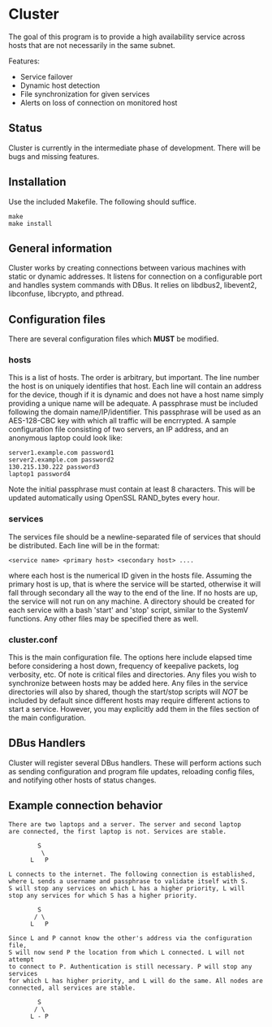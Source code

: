 # Cluster

The goal of this program is to provide a high availability service across 
hosts that are not necessarily in the same subnet.

Features:
 *  Service failover
 *  Dynamic host detection
 *  File synchronization for given services
 *  Alerts on loss of connection on monitored host

## Status
Cluster is currently in the intermediate phase of development. There will
be bugs and missing features.

## Installation
Use the included Makefile. The following should suffice.

```
make
make install
```

## General information
Cluster works by creating connections between various machines with
static or dynamic addresses. It listens for connection on a configurable port
and handles system commands with DBus. It relies on libdbus2, libevent2,
libconfuse, libcrypto, and pthread.

## Configuration files
There are several configuration files which <b>MUST</b> be modified.

### hosts
This is a list of hosts. The order is arbitrary, but important. The
line number the host is on uniquely identifies that host. Each line
will contain an address for the device, though if it is dynamic and
does not have a host name simply providing a unique name will be
adequate. A passphrase must be included following the domain name/IP/identifier.
This passphrase will be used as an AES-128-CBC key with which all traffic
will be encrrypted. A sample configuration file consisting of two servers, an IP address,
and an anonymous laptop could look like:
```
server1.example.com password1
server2.example.com password2
130.215.130.222 password3
laptop1 password4
```
Note the initial passphrase must contain at least 8 characters.
This will be updated automatically using OpenSSL RAND_bytes every hour.

### services
The services file should be a newline-separated file of services
that should be distributed. Each line will be in the format:
```
<service name> <primary host> <secondary host> ....
```
where each host is the numerical ID given in the hosts file.
Assuming the primary host is up, that is where the service will
be started, otherwise it will fall through secondary all the way
to the end of the line. If no hosts are up, the service will not
run on any machine. A directory should be created for each service
with a bash 'start' and 'stop' script, similar to the SystemV functions.
Any other files may be specified there as well.

### cluster.conf
This is the main configuration file. The options here include
elapsed time before considering a host down, frequency of
keepalive packets, log verbosity, etc. Of note is critical files and
directories. Any files you wish to synchronize between hosts may be
added here. Any files in the service directories will also by shared,
though the start/stop scripts will *NOT* be included by default
since different hosts may require different actions to start a service.
However, you may explicitly add them in the files section of the main
configuration.

## DBus Handlers
Cluster will register several DBus handlers. These will perform actions
such as sending configuration and program file updates, reloading config
files, and notifying other hosts of status changes.

## Example connection behavior
```
There are two laptops and a server. The server and second laptop
are connected, the first laptop is not. Services are stable.

        S
         \
      L   P

L connects to the internet. The following connection is established,
where L sends a username and passphrase to validate itself with S.
S will stop any services on which L has a higher priority, L will
stop any services for which S has a higher priority.

        S
       / \
      L   P

Since L and P cannot know the other's address via the configuration file,
S will now send P the location from which L connected. L will not attempt
to connect to P. Authentication is still necessary. P will stop any services
for which L has higher priority, and L will do the same. All nodes are
connected, all services are stable.

        S
       / \
      L - P
```

